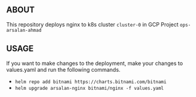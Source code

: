 ## ABOUT
This repository deploys nginx to k8s cluster `cluster-0` in GCP Project `ops-arsalan-ahmad`
 
## USAGE
If you want to make changes to the deployment, make your changes to values.yaml and run the following commands.
- `helm repo add bitnami https://charts.bitnami.com/bitnami`
- `helm upgrade arsalan-nginx bitnami/nginx -f values.yaml`
